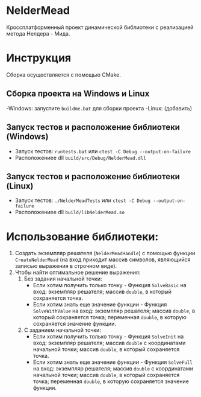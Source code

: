 # NelderMead
Кроссплатформенный проект динамической библиотеки с реализацией метода Нелдера - Мида.

# Инструкция
Сборка осуществляется с помощью CMake.
## Сборка проекта на Windows и Linux
-Windows: запустите ```buildme.bat``` для сборки проекта
-Linux: (добавить)
## Запуск тестов и расположение библиотеки (Windows)
- Запуск тестов: ```runtests.bat``` или ```ctest -C Debug --output-on-failure```
- Расположениее dll ```build/src/Debug/NelderMead.dll```
## Запуск тестов и расположение библиотеки (Linux)
- Запуск тестов: ```./NelderMeadTests``` или ```ctest -C Debug --output-on-failure```
- Расположениее dll ```build/libNelderMead.so```
# Использование библиотеки:
1) Создать экземпляр решателя (```NelderMeadHandle```) с помощью функции ```CreateNelderMead``` (на вход приходит массив символов, являющийся записью выражения в строчном виде).
2) Чтобы найти оптимальное решение выражения:
    1. Без задания начальной точки:
        -  Если хотим получить только точку - Функция ```SolveBasic``` на вход: экземпляр решателя; массив ```double```, в который сохраняется точка.
        -  Если хотим знать еще значение функции - Функция ```SolveWithValue``` на вход: экземпляр решателя; массив ```double```, в который сохраняется точка; переменная ```double```, в которую сохраняется значение функции.
    2. С заданием начальной точки:
        -  Если хотим получить только точку - Функция ```SolveInit``` на вход: экземпляр решателя; массив ```double``` с координатами начальной точки; массив ```double```, в который сохраняется точка.
        -  Если хотим знать еще значение функции - Функция ```SolveFull``` на вход: экземпляр решателя; массив ```double``` с координатами начальной точки; массив ```double```, в который сохраняется точка; переменная ```double```, в которую сохраняется значение функции.
